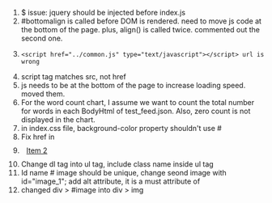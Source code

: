 1. $ issue: jquery should be injected before index.js
2. #bottomalign is called before DOM is rendered. need to move js code at the bottom of the page. plus, align() is called twice. commented out the second one.
3.     <script href="../common.js" type="text/javascript"></script> url is wrong
4. script tag matches src, not href
5. js needs to be at the bottom of the page to increase loading speed. moved them.
6. For the word count chart, I assume we want to count the total number for words in each BodyHtml of test_feed.json. Also, zero count is not displayed in the chart.
7. in index.css file, background-color property shouldn't use #
8. Fix href in   			<li class="li" style="padding: 10px;"><a href="#2">Item 2</a></li>
9. Change dl tag into ul tag, include class name inside ul tag
10. Id name # image should be unique, change seond image with id="image_1"; add alt attribute, it is a must attribute of <img>
11. changed div > #image into div > img
